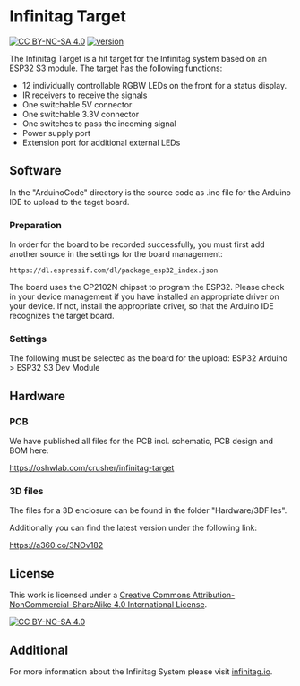 # Infinitag Target
[![CC BY-NC-SA 4.0][cc-by-nc-sa-shield]][cc-by-nc-sa] [![version](https://img.shields.io/badge/version-3.1.0-lightgray.svg)](https://github.com/Infinitag/Target)

The Infinitag Target is a hit target for the Infinitag system based on an ESP32 S3 module. 
The target has the following functions:

- 12 individually controllable RGBW LEDs on the front for a status display.
- IR receivers to receive the signals
- One switchable 5V connector
- One switchable 3.3V connector
- One switches to pass the incoming signal
- Power supply port
- Extension port for additional external LEDs



## Software

In the "ArduinoCode" directory is the source code as .ino file for the Arduino IDE to upload to the taget board.



### Preparation

In order for the board to be recorded successfully, you must first add another source in the settings for the board management:

```
https://dl.espressif.com/dl/package_esp32_index.json
```

The board uses the CP2102N chipset to program the ESP32.
Please check in your device management if you have installed an appropriate driver on your device.
If not, install the appropriate driver, so that the Arduino IDE recognizes the target board.



### Settings

The following must be selected as the board for the upload:
ESP32 Arduino > ESP32 S3 Dev Module



## Hardware

### PCB

We have published all files for the PCB incl. schematic, PCB design and BOM here:

https://oshwlab.com/crusher/infinitag-target

### 3D files

The files for a 3D enclosure can be found in the folder "Hardware/3DFiles".

Additionally you can find the latest version under the following link:

https://a360.co/3NOv182



## License
This work is licensed under a
[Creative Commons Attribution-NonCommercial-ShareAlike 4.0 International License][cc-by-nc-sa].

[![CC BY-NC-SA 4.0][cc-by-nc-sa-image]][cc-by-nc-sa]

[cc-by-nc-sa]: http://creativecommons.org/licenses/by-nc-sa/4.0/
[cc-by-nc-sa-image]: https://licensebuttons.net/l/by-nc-sa/4.0/88x31.png
[cc-by-nc-sa-shield]: https://img.shields.io/badge/License-CC%20BY--NC--SA%204.0-lightgrey.svg

## Additional

For more information about the Infinitag System please visit [infinitag.io](http://www.infinitag.io).
